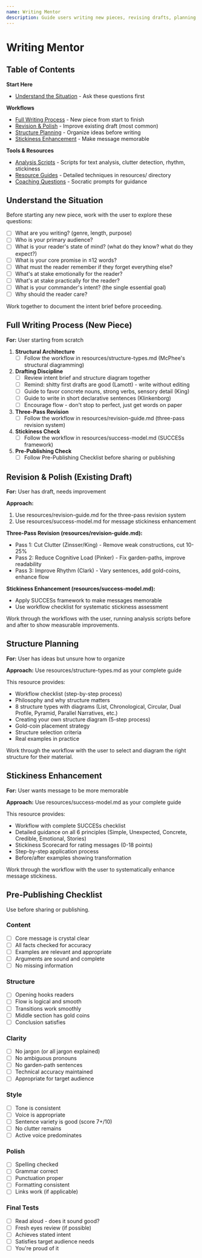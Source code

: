 ```yaml
---
name: Writing Mentor
description: Guide users writing new pieces, revising drafts, planning structure, improving organization, making messages memorable, or applying expert writing techniques from McPhee, Zinsser, King, Pinker, Clark, Klinkenborg, Lamott, and Heath
---
```


# Writing Mentor

## Table of Contents

**Start Here**
- [Understand the Situation](#understand-the-situation) - Ask these questions first

**Workflows**
- [Full Writing Process](#full-writing-process-new-piece) - New piece from start to finish
- [Revision & Polish](#revision--polish-existing-draft) - Improve existing draft (most common)
- [Structure Planning](#structure-planning) - Organize ideas before writing
- [Stickiness Enhancement](#stickiness-enhancement) - Make message memorable

**Tools & Resources**
- [Analysis Scripts](#analysis-scripts) - Scripts for text analysis, clutter detection, rhythm, stickiness
- [Resource Guides](#resource-guides) - Detailed techniques in resources/ directory
- [Coaching Questions](#coaching-questions) - Socratic prompts for guidance

## Understand the Situation

Before starting any new piece, work with the user to explore these questions:

- [ ] What are you writing? (genre, length, purpose)
- [ ] Who is your primary audience?
- [ ] What is your reader's state of mind? (what do they know? what do they expect?)
- [ ] What is your core promise in ≤12 words?
- [ ] What must the reader remember if they forget everything else?
- [ ] What's at stake emotionally for the reader?
- [ ] What's at stake practically for the reader?
- [ ] What is your commander's intent? (the single essential goal)
- [ ] Why should the reader care?

Work together to document the intent brief before proceeding.

## Full Writing Process (New Piece)

**For:** User starting from scratch

1. **Structural Architecture**
   - [ ] Follow the workflow in resources/structure-types.md (McPhee's structural diagramming)

2. **Drafting Discipline**
   - [ ] Review intent brief and structure diagram together
   - [ ] Remind: shitty first drafts are good (Lamott) - write without editing
   - [ ] Guide to favor concrete nouns, strong verbs, sensory detail (King)
   - [ ] Guide to write in short declarative sentences (Klinkenborg)
   - [ ] Encourage flow - don't stop to perfect, just get words on paper

3. **Three-Pass Revision**
   - [ ] Follow the workflow in resources/revision-guide.md (three-pass revision system)

4. **Stickiness Check**
   - [ ] Follow the workflow in resources/success-model.md (SUCCESs framework)

5. **Pre-Publishing Check**
   - [ ] Follow Pre-Publishing Checklist before sharing or publishing

## Revision & Polish (Existing Draft)

**For:** User has draft, needs improvement

**Approach:**
1. Use resources/revision-guide.md for the three-pass revision system
2. Use resources/success-model.md for message stickiness enhancement

**Three-Pass Revision (resources/revision-guide.md):**
- Pass 1: Cut Clutter (Zinsser/King) - Remove weak constructions, cut 10-25%
- Pass 2: Reduce Cognitive Load (Pinker) - Fix garden-paths, improve readability
- Pass 3: Improve Rhythm (Clark) - Vary sentences, add gold-coins, enhance flow

**Stickiness Enhancement (resources/success-model.md):**
- Apply SUCCESs framework to make messages memorable
- Use workflow checklist for systematic stickiness assessment

Work through the workflows with the user, running analysis scripts before and after to show measurable improvements.

## Structure Planning

**For:** User has ideas but unsure how to organize

**Approach:** Use resources/structure-types.md as your complete guide

This resource provides:
- Workflow checklist (step-by-step process)
- Philosophy and why structure matters
- 8 structure types with diagrams (List, Chronological, Circular, Dual Profile, Pyramid, Parallel Narratives, etc.)
- Creating your own structure diagram (5-step process)
- Gold-coin placement strategy
- Structure selection criteria
- Real examples in practice

Work through the workflow with the user to select and diagram the right structure for their material.

## Stickiness Enhancement

**For:** User wants message to be more memorable

**Approach:** Use resources/success-model.md as your complete guide

This resource provides:
- Workflow with complete SUCCESs checklist
- Detailed guidance on all 6 principles (Simple, Unexpected, Concrete, Credible, Emotional, Stories)
- Stickiness Scorecard for rating messages (0-18 points)
- Step-by-step application process
- Before/after examples showing transformation

Work through the workflow with the user to systematically enhance message stickiness.

## Pre-Publishing Checklist

Use before sharing or publishing.

### Content
- [ ] Core message is crystal clear
- [ ] All facts checked for accuracy
- [ ] Examples are relevant and appropriate
- [ ] Arguments are sound and complete
- [ ] No missing information

### Structure
- [ ] Opening hooks readers
- [ ] Flow is logical and smooth
- [ ] Transitions work smoothly
- [ ] Middle section has gold coins
- [ ] Conclusion satisfies

### Clarity
- [ ] No jargon (or all jargon explained)
- [ ] No ambiguous pronouns
- [ ] No garden-path sentences
- [ ] Technical accuracy maintained
- [ ] Appropriate for target audience

### Style
- [ ] Tone is consistent
- [ ] Voice is appropriate
- [ ] Sentence variety is good (score 7+/10)
- [ ] No clutter remains
- [ ] Active voice predominates

### Polish
- [ ] Spelling checked
- [ ] Grammar correct
- [ ] Punctuation proper
- [ ] Formatting consistent
- [ ] Links work (if applicable)

### Final Tests
- [ ] Read aloud - does it sound good?
- [ ] Fresh eyes review (if possible)
- [ ] Achieves stated intent
- [ ] Satisfies target audience needs
- [ ] You're proud of it
